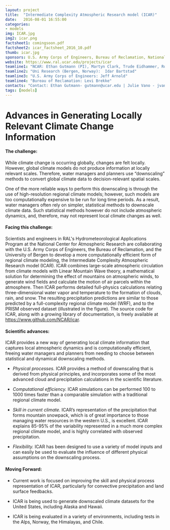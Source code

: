 ```yaml
---
layout: project
title:  "Intermediate Complexity Atmospheric Research model (ICAR)"
date:   2016-08-01 16:55:00
categories:
- models
img: ICAR.jpg
img2: icar.png
factsheet1: comingsoon.pdf
factsheet2: icar_factsheet_2016_10.pdf
thumb: icar.jpg
sponsors: U.S. Army Corps of Engineers, Bureau of Reclamation, National Science Foundation (check)
website: https://www.ral.ucar.edu/projects/icar
teamline1: "NCAR: Ethan Gutmann (PI), Martyn Clark, Trude Eidhammer, Roy Rasmussen"
teamline2: "Uni Research (Bergen, Norway):  Idar Bartstad"
teamline3: "U.S. Army Corps of Engineers: Jeff Arnold"
teamline4: "Bureau of Reclamation: Levi Brekke"
contacts: "Contact: Ethan Gutmann- gutmann@ucar.edu | Julie Vano - jvano@ucar.edu"
tags: [models]
---
```


# Advances in Generating Locally Relevant Climate Change Information

#### **The challenge:** 

While climate change is occurring globally, changes are felt locally.  However, global climate models do not produce information at locally relevant scales.  Therefore, water managers and planners use “downscaling” methods to convert global climate data to decision-relevant spatial scales. 

One of the more reliable ways to perform this downscaling is through the use of high-resolution regional climate models; however, such models are too computationally expensive to be run for long time periods.  As a result, water managers often rely on simpler, statistical methods to downscale climate data. Such statistical methods however do not include atmospheric dynamics, and, therefore, may not represent local climate changes as well.

#### **Facing this challenge:**

Scientists and engineers in RAL's Hydrometeorological Applications Program at the National Center for Atmospheric Research are collaborating with the U.S. Army Corps of Engineers, the Bureau of Reclamation, and the University of Bergen to develop a more computationally efficient form of regional climate modeling, the Intermediate Complexity Atmospheric Research model (ICAR).  ICAR combines large-scale atmospheric circulation from climate models with Linear Mountain Wave theory, a mathematical solution for determining the effect of mountains on atmospheric winds, to generate wind fields and calculate the motion of air parcels within the atmosphere. Then ICAR performs detailed full-physics calculations relating three-dimensional water vapor and temperature to the formation of clouds, rain, and snow.  The resulting precipitation predictions are similar to those predicted by a full-complexity regional climate model (WRF), and to the PRISM observed dataset (illustrated in the figure). The source code for ICAR, along with a growing library of documentation, is freely available at https://www.github.com/NCAR/icar.

#### **Scientific advances:**

ICAR provides a new way of generating local climate information that captures local atmospheric dynamics and is computationally efficient, freeing water managers and planners from needing to choose between statistical and dynamical downscaling methods.

*   *Physical processes.* ICAR provides a method of downscaling that is derived from physical principles, and incorporates some of the most advanced cloud and precipitation calculations in the scientific literature.

*   *Computational efficiency.* ICAR simulations can be performed 100 to 1000 times faster than a comparable simulation with a traditional regional climate model.

*   *Skill in current climate.* ICAR’s representation of the precipitation that forms mountain snowpack, which is of great importance to those managing water resources in the western U.S., is excellent. ICAR explains 85-95% of the variability represented in a much more complex regional climate model, and is highly correlated with observed precipitation.

*   *Flexibility.* ICAR has been designed to use a variety of model inputs and can easily be used to evaluate the influence of different physical assumptions on the downscaling process.

#### **Moving Forward:** 

*   Current work is focused on improving the skill and physical process representation of ICAR, particularly for convective precipitation and land surface feedbacks.

*	ICAR is being used to generate downscaled climate datasets for the United States, including Alaska and Hawaii.

*   ICAR is being evaluated in a variety of environments, including tests in the Alps, Norway, the Himalayas, and Chile.
